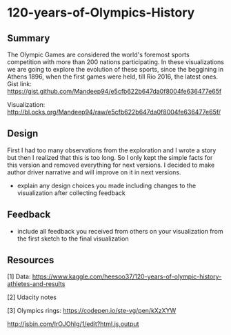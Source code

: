 # 120-years-of-Olympics-History

## Summary
  The Olympic Games are considered the world's foremost sports competition with more than 200 nations participating. In these visualizations we are going to explore the evolution of these sports, since the beggining in Athens 1896, when the first games were held, till Rio 2016, the latest ones.
  Gist link: https://gist.github.com/Mandeep94/e5cfb622b647da0f8004fe636477e65f
  
  Visualization: http://bl.ocks.org/Mandeep94/raw/e5cfb622b647da0f8004fe636477e65f/

## Design 
  First I had too many observations from the exploration and I wrote a story but then I realized that this is too long. So I only kept the simple facts for this version and removed everything for next versions. I decided to make author driver narrative and will improve on it in next versions.
- explain any design choices you made including changes to the visualization after collecting feedback

## Feedback
- include all feedback you received from others on your visualization from the first sketch to the final visualization

## Resources 

[1] Data: https://www.kaggle.com/heesoo37/120-years-of-olympic-history-athletes-and-results

[2] Udacity notes

[3] Olympics rings: https://codepen.io/ste-vg/pen/kXzXYW

http://jsbin.com/IrOJOhIg/1/edit?html,js,output
